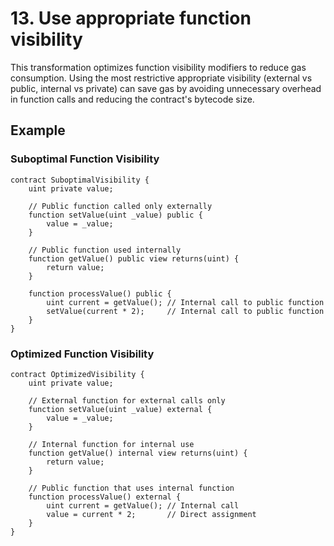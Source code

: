 # 13. Use appropriate function visibility

This transformation optimizes function visibility modifiers to reduce gas consumption. Using the most restrictive appropriate visibility (external vs public, internal vs private) can save gas by avoiding unnecessary overhead in function calls and reducing the contract's bytecode size.

## Example

### Suboptimal Function Visibility
```solidity
contract SuboptimalVisibility {
    uint private value;
    
    // Public function called only externally
    function setValue(uint _value) public {
        value = _value;
    }
    
    // Public function used internally
    function getValue() public view returns(uint) {
        return value;
    }
    
    function processValue() public {
        uint current = getValue(); // Internal call to public function
        setValue(current * 2);     // Internal call to public function
    }
}
```
### Optimized Function Visibility

```solidity
contract OptimizedVisibility {
    uint private value;
    
    // External function for external calls only
    function setValue(uint _value) external {
        value = _value;
    }
    
    // Internal function for internal use
    function getValue() internal view returns(uint) {
        return value;
    }
    
    // Public function that uses internal function
    function processValue() external {
        uint current = getValue(); // Internal call
        value = current * 2;       // Direct assignment
    }
}
```
